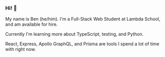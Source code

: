 ### Hi! 🤠

My name is Ben (he/him). I'm a Full-Stack Web Student at Lambda School, and am available for hire.

Currently I'm learning more about TypeScript, testing, and Python.

React, Express, Apollo GraphQL, and Prisma are tools I spend a lot of time with right now.